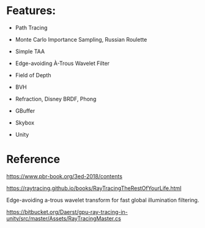 # Features:

* Path Tracing

* Monte Carlo Importance Sampling, Russian Roulette
  
* Simple TAA

* Edge-avoiding À-Trous Wavelet Filter

* Field of Depth

* BVH

* Refraction, Disney BRDF, Phong

* GBuffer

* Skybox
* Unity

# Reference

https://www.pbr-book.org/3ed-2018/contents

https://raytracing.github.io/books/RayTracingTheRestOfYourLife.html

Edge-avoiding a-trous wavelet transform for fast global illumination filtering.

https://bitbucket.org/Daerst/gpu-ray-tracing-in-unity/src/master/Assets/RayTracingMaster.cs
